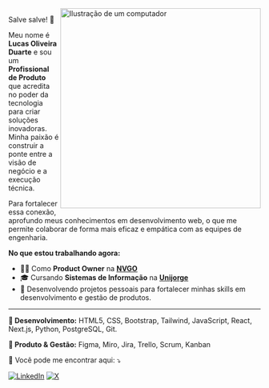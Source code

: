 <img src="https://raw.githubusercontent.com/MicaelliMedeiros/micaellimedeiros/master/image/computer-illustration.png" alt="Ilustração de um computador" min-width="400px" max-width="400px" width="400px" align="right">

<p align="left">
Salve salve! 👋

Meu nome é **Lucas Oliveira Duarte** e sou um **Profissional de Produto** que acredita no poder da tecnologia para criar soluções inovadoras. Minha paixão é construir a ponte entre a visão de negócio e a execução técnica.

Para fortalecer essa conexão, aprofundo meus conhecimentos em desenvolvimento web, o que me permite colaborar de forma mais eficaz e empática com as equipes de engenharia.

**No que estou trabalhando agora:**

* 👨‍💻 Como **Product Owner** na [**NVGO**](https://www.linkedin.com/company/nvgo-io/)
* 🎓 Cursando **Sistemas de Informação** na [**Unijorge**](https://www.unijorge.edu.br/)
* 🚀 Desenvolvendo projetos pessoais para fortalecer minhas skills em desenvolvimento e gestão de produtos.

---

<p align="left">
  💼<strong> Desenvolvimento:</strong> HTML5, CSS, Bootstrap, Tailwind, JavaScript, React, Next.js, Python, PostgreSQL, Git.
</p>

<p align="left">
  🦄<strong> Produto & Gestão:</strong> Figma, Miro, Jira, Trello, Scrum, Kanban

<p align="left">
  💌 Você pode me encontrar aqui: ⤵️
</p>

<p align="left">
   <a href="https://www.linkedin.com/in/lucasoliveiraduarte" title="LinkedIn" target="blank">
  <img src="https://img.shields.io/badge/-Linkedin-0e76a8?style=flat-square&logo=Linkedin&logoColor=white" alt="LinkedIn"/></a>

  <a href="https://x.com/eokinhaa" title="X">
  <img src="https://img.shields.io/twitter/follow/eokinhaa" alt="X"/></a>
</p>
